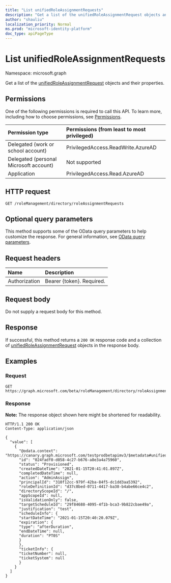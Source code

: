 ```yaml
---
title: "List unifiedRoleAssignmentRequests"
description: "Get a list of the unifiedRoleAssignmentRequest objects and their properties."
author: "shauliu"
localization_priority: Normal
ms.prod: "microsoft-identity-platform"
doc_type: apiPageType
---
```


# List unifiedRoleAssignmentRequests

Namespace: microsoft.graph

Get a list of the [unifiedRoleAssignmentRequest](../resources/unifiedroleassignmentrequest.md) objects and their properties.

## Permissions

One of the following permissions is required to call this API. To learn more, including how to choose permissions, see [Permissions](/graph/permissions-reference).

| Permission type                        | Permissions (from least to most privileged) |
| :------------------------------------- | :------------------------------------------ |
| Delegated (work or school account)     | PrivilegedAccess.ReadWrite.AzureAD          |
| Delegated (personal Microsoft account) | Not supported                               |
| Application                            | PrivilegedAccess.Read.AzureAD               |

## HTTP request

<!-- {
  "blockType": "ignored"
}
-->

```http
GET /roleManagement/directory/roleAssignmentRequests
```

## Optional query parameters

This method supports some of the OData query parameters to help customize the response. For general information, see [OData query parameters](/graph/query-parameters).

## Request headers

| Name          | Description               |
| :------------ | :------------------------ |
| Authorization | Bearer {token}. Required. |

## Request body

Do not supply a request body for this method.

## Response

If successful, this method returns a `200 OK` response code and a collection of [unifiedRoleAssignmentRequest](../resources/unifiedroleassignmentrequest.md) objects in the response body.

## Examples

### Request

<!-- {
  "blockType": "request",
  "name": "list_unifiedroleassignmentrequest"
}
-->

```http
GET https://graph.microsoft.com/beta/roleManagement/directory/roleAssignmentRequests
```

### Response

**Note:** The response object shown here might be shortened for readability.

<!-- {
  "blockType": "response",
  "truncated": true,
  "@odata.type": "Collection(Microsoft.Identity.Governance.Common.Data.ExternalModels.V1.unifiedRoleAssignmentRequest)"
}
-->

```http
HTTP/1.1 200 OK
Content-Type: application/json

{
  "value": [
    {
      "@odata.context": "https://canary.graph.microsoft.com/testprodbetapimv3/$metadata#unifiedRoleAssignmentRequests/$entity",
      "id": "024fadf0-d058-4c27-b676-a8e3a4a75960",
      "status": "Provisioned",
      "createdDateTime": "2021-01-15T20:41:01.897Z",
      "completedDateTime": null,
      "action": "AdminAssign",
      "principalId": "310f12cc-979f-42ba-84f5-dc1dd3aa5392",
      "roleDefinitionId": "d37c8bed-0711-4417-ba38-b4abe66ce4c2",
      "directoryScopeId": "/",
      "appScopeId": null,
      "isValidationOnly": false,
      "targetScheduleId": "29f84688-4095-4f1b-bca3-9b822cbae49a",
      "justification": "test",
      "scheduleInfo": {
      "startDateTime": "2021-01-15T20:40:20.079Z",
      "expiration": {
      "type": "afterDuration",
      "endDateTime": null,
      "duration": "PT0S"
      }
      },
      "ticketInfo": {
      "ticketNumber": null,
      "ticketSystem": null
      }
    }
  ]
}
```
